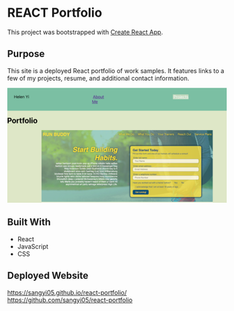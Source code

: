 # REACT Portfolio
This project was bootstrapped with [Create React App](https://github.com/facebook/create-react-app).

## Purpose
This site is a deployed React portfolio of work samples. It features links to a few of my projects, resume, and additional contact information. 

![React Porfolio](src/assets/images/readme.png) 

## Built With
* React
* JavaScript
* CSS

## Deployed Website
https://sangyi05.github.io/react-portfolio/
https://github.com/sangyi05/react-portfolio